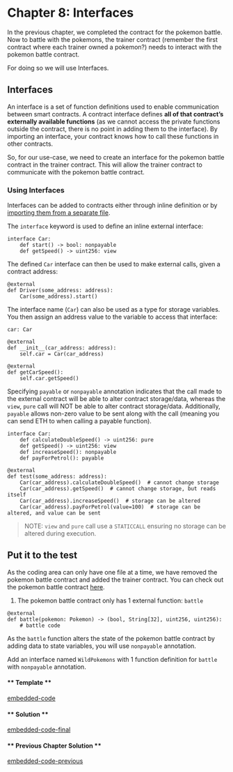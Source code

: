 # Chapter 8: Interfaces

In the previous chapter, we completed the contract for the pokemon battle. Now to battle with the pokemons, the trainer contract (remember the first contract where each trainer owned a pokemon?) needs to interact with the pokemon battle contract.

For doing so we will use Interfaces.

## Interfaces

An interface is a set of function definitions used to enable communication between smart contracts. A contract interface defines **all of that contract’s externally available functions** (as we cannot access the private functions outside the contract, there is no point in adding them to the interface). By importing an interface, your contract knows how to call these functions in other contracts.

So, for our use-case, we need to create an interface for the pokemon battle contract in the trainer contract. This will allow the trainer contract to communicate with the pokemon battle contract.

### Using Interfaces

Interfaces can be added to contracts either through inline definition or by [importing them from a separate file](https://vyper.readthedocs.io/en/stable/interfaces.html?highlight=import#imports-via-import).

The `interface` keyword is used to define an inline external interface:

```vyper
interface Car:
    def start() -> bool: nonpayable
    def getSpeed() -> uint256: view
```

The defined `Car` interface can then be used to make external calls, given a contract address:

```vyper
@external
def Driver(some_address: address):
    Car(some_address).start()
```

The interface name (`Car`) can also be used as a type for storage variables. You then assign an address value to the variable to access that interface:

```vyper
car: Car

@external
def __init__(car_address: address):
    self.car = Car(car_address)

@external
def getCarSpeed():
    self.car.getSpeed()
```

Specifying `payable` or `nonpayable` annotation indicates that the call made to the external contract will be able to alter contract storage/data, whereas the `view`, `pure` call will NOT be able to alter contract storage/data. Additionally, `payable` allows non-zero value to be sent along with the call (meaning you can send ETH to when calling a payable function).

```vyper
interface Car:
    def calculateDoubleSpeed() -> uint256: pure
    def getSpeed() -> uint256: view
    def increaseSpeed(): nonpayable
    def payForPetrol(): payable

@external
def test(some_address: address):
    Car(car_address).calculateDoubleSpeed()  # cannot change storage
    Car(car_address).getSpeed()  # cannot change storage, but reads itself
    Car(car_address).increaseSpeed()  # storage can be altered
    Car(car_address).payForPetrol(value=100)  # storage can be altered, and value can be sent
```

> NOTE: `view` and `pure` call use a `STATICCALL` ensuring no storage can be altered during execution.

## Put it to the test

As the coding area can only have one file at a time, we have removed the pokemon battle contract and added the trainer contract. You can check out the pokemon battle contract [here](https://github.com/vyperfun/vyper.fun/blob/chapter1/assets/2/2.7-finished-code.vy).

1. The pokemon battle contract only has 1 external function: `battle`

```
@external
def battle(pokemon: Pokemon) -> (bool, String[32], uint256, uint256):
    # battle code
```

As the `battle` function alters the state of the pokemon battle contract by adding data to state variables, you will use `nonpayable` annotation.

Add an interface named `WildPokemons` with 1 function definition for `battle` with `nonpayable` annotation.

<!-- tabs:start -->

#### ** Template **

[embedded-code](../assets/2/2.8-template-code.vy ':include :type=code embed-template')

#### ** Solution **

[embedded-code-final](../assets/2/2.8-finished-code.vy ':include :type=code embed-final')

#### ** Previous Chapter Solution **

[embedded-code-previous](../assets/2/2.7-finished-code.vy ':include :type=code embed-previous')

<!-- tabs:end -->
